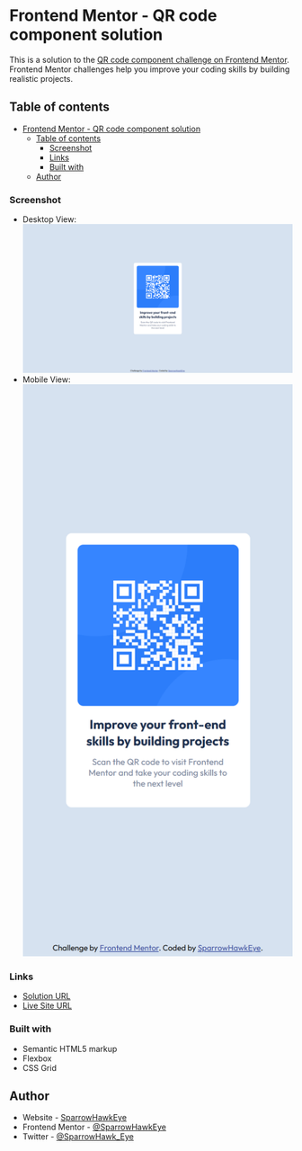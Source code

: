 # Frontend Mentor - QR code component solution

This is a solution to the [QR code component challenge on Frontend Mentor](https://www.frontendmentor.io/challenges/qr-code-component-iux_sIO_H). Frontend Mentor challenges help you improve your coding skills by building realistic projects.

## Table of contents

- [Frontend Mentor - QR code component solution](#frontend-mentor---qr-code-component-solution)
  - [Table of contents](#table-of-contents)
    - [Screenshot](#screenshot)
    - [Links](#links)
    - [Built with](#built-with)
  - [Author](#author)

### Screenshot

- Desktop View: ![Desktop](./Screenshots/Desktop.png)
- Mobile View: ![Mobile](./Screenshots/Mobile.png)

### Links

- [Solution URL](https://github.com/SparrowHawkEye/FM_QRCodeComponent)
- [Live Site URL](https://sparrowhawkeye.github.io/FM_QRCodeComponent/)

### Built with

- Semantic HTML5 markup
- Flexbox
- CSS Grid

## Author

- Website - [SparrowHawkEye](https://sparrowhawkeye-dev.web.app/)
- Frontend Mentor - [@SparrowHawkEye](https://www.frontendmentor.io/profile/SparrowHawkEye)
- Twitter - [@SparrowHawk_Eye](https://twitter.com/SparrowHawk_Eye)
